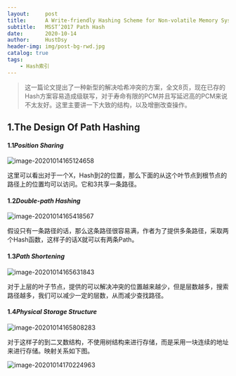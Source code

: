 ```yaml
---
layout:     post
title:      A Write-friendly Hashing Scheme for Non-volatile Memory Systems
subtitle:   MSST’2017 Path Hash
date:       2020-10-14
author:     HustDsy
header-img: img/post-bg-rwd.jpg
catalog: true
tags:
    - Hash索引
---
```


> 这一篇论文提出了一种新型的解决哈希冲突的方案，全文8页，现在已存的Hash方案容易造成级联写，对于寿命有限的PCM并且写延迟高的PCM来说不太友好。这里主要讲一下大致的结构，以及增删改查操作。

## 1.The Design Of Path Hashing

#### 1.1*Position Sharing*

![image-20201014165124658](https://gitee.com/hustdsy/blog-img/raw/master/image-20201014165124658.png)

这里可以看出对于一个X，Hash到2的位置，那么下面的从这个叶节点到根节点的路径上的位置均可以访问。它和3共享一条路径。

#### 1.2*Double-path Hashing*

![image-20201014165418567](https://gitee.com/hustdsy/blog-img/raw/master/image-20201014165418567.png)

假设只有一条路径的话，那么这条路径很容易满，作者为了提供多条路径，采取两个Hash函数，这样子的话X就可以有两条Path。

#### 1.3*Path Shortening*

![image-20201014165631843](https://gitee.com/hustdsy/blog-img/raw/master/image-20201014165631843.png)

对于上层的叶子节点，提供的可以解决冲突的位置越来越少，但是层数越多，搜索路径越多，我们可以减少一定的层数，从而减少查找路径。

#### 1.4*Physical Storage Structure*

![image-20201014165808283](https://gitee.com/hustdsy/blog-img/raw/master/image-20201014165808283.png)

对于这样子的到二叉数结构，不使用树结构来进行存储，而是采用一块连续的地址来进行存储。映射关系如下图。

![image-20201014170224963](https://gitee.com/hustdsy/blog-img/raw/master/image-20201014170224963.png)